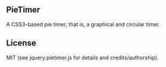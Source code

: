 ## PieTimer

A CSS3-based pie timer, that is, a graphical and circular timer.

## License

MIT (see jquery.pietimer.js for details and credits/authorship).
